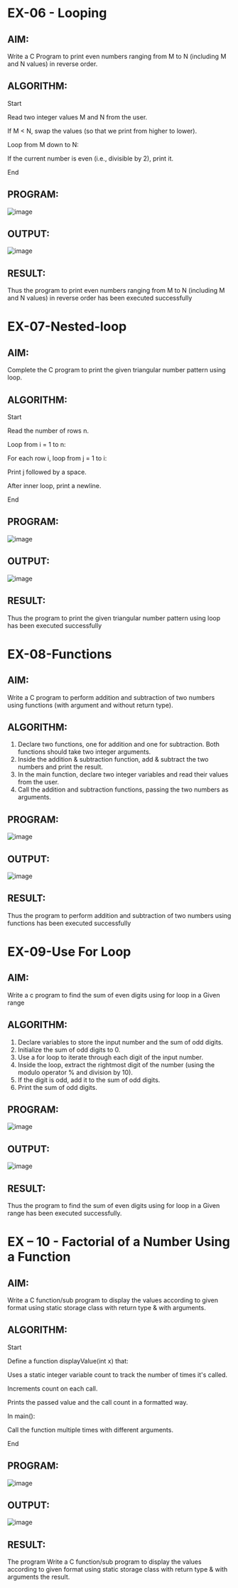 # EX-06 - Looping
## AIM:
Write a C Program to print  even numbers ranging from M to N (including M and N values) in reverse order.

## ALGORITHM:
Start

Read two integer values M and N from the user.

If M < N, swap the values (so that we print from higher to lower).

Loop from M down to N:

If the current number is even (i.e., divisible by 2), print it.

End

## PROGRAM:
![image](https://github.com/user-attachments/assets/ebd2e349-3dee-49a1-8cee-e7e06e75a25a)

## OUTPUT:
![image](https://github.com/user-attachments/assets/d991c256-81ca-431c-9f74-a683cc9cc167)










## RESULT:
Thus the program to print  even numbers ranging from M to N (including M and N values) in reverse order has been executed successfully
 
 


# EX-07-Nested-loop

## AIM:

Complete the C program to print the given triangular number pattern using loop.

## ALGORITHM:
Start

Read the number of rows n.

Loop from i = 1 to n:

For each row i, loop from j = 1 to i:

Print j followed by a space.

After inner loop, print a newline.

End

## PROGRAM:
![image](https://github.com/user-attachments/assets/7df3c168-cbdd-4b87-be28-054d7e2d4bf9)

## OUTPUT:

![image](https://github.com/user-attachments/assets/81cf9b07-a628-43b8-8651-23f3c58467ce)




## RESULT:

Thus the program to print the given triangular number pattern using loop has been executed successfully
 
 


# EX-08-Functions

## AIM:

Write a C program to perform addition and subtraction of two numbers using functions (with argument and without return type).

## ALGORITHM:

1.	Declare two functions, one for addition and one for subtraction. Both functions should take two integer arguments.
2.	Inside the addition & subtraction function, add & subtract the two numbers and print the result.
3.	In the main function, declare two integer variables and read their values from the user.
4.	Call the addition and subtraction functions, passing the two numbers as arguments.

## PROGRAM:
![image](https://github.com/user-attachments/assets/d8a189f7-88b7-4428-9e3f-6384ddb79834)

## OUTPUT:

![image](https://github.com/user-attachments/assets/73cac92a-97d0-49c8-8fb3-d70c0a83bdff)





## RESULT:

Thus the program to perform addition and subtraction of two numbers using functions has been executed successfully
 
 


# EX-09-Use For Loop

## AIM:

Write a c program to find the sum of even digits using for loop in a Given range

## ALGORITHM:

1.	Declare variables to store the input number and the sum of odd digits.
2.	Initialize the sum of odd digits to 0.
3.	Use a for loop to iterate through each digit of the input number.
4.	Inside the loop, extract the rightmost digit of the number (using the modulo operator % and division by 10).
5.	If the digit is odd, add it to the sum of odd digits.
6.	Print the sum of odd digits.

## PROGRAM:
![image](https://github.com/user-attachments/assets/1d0468f8-ca06-4acf-b6fc-e98c603a944f)

## OUTPUT:

![image](https://github.com/user-attachments/assets/8e2f0d9e-2513-4c50-b286-3eb8acb1f8cb)



## RESULT:

Thus the program to find the sum of even digits using for loop in a Given range has been executed successfully.




# EX – 10 - Factorial of a Number Using a Function
## AIM:
Write a C function/sub program to display the values according to given format using static storage class with return type & with arguments.
## ALGORITHM:
Start

Define a function displayValue(int x) that:

Uses a static integer variable count to track the number of times it's called.

Increments count on each call.

Prints the passed value and the call count in a formatted way.

In main():

Call the function multiple times with different arguments.

End


## PROGRAM:
![image](https://github.com/user-attachments/assets/39c15f13-026d-4d1c-9e4f-4b049c7faaf5)


## OUTPUT:
![image](https://github.com/user-attachments/assets/5583d78c-9473-474c-8a2f-3cefaddaf55f)

## RESULT:
The program Write a C function/sub program to display the values according to given format using static storage class with return type & with arguments the result.
 
